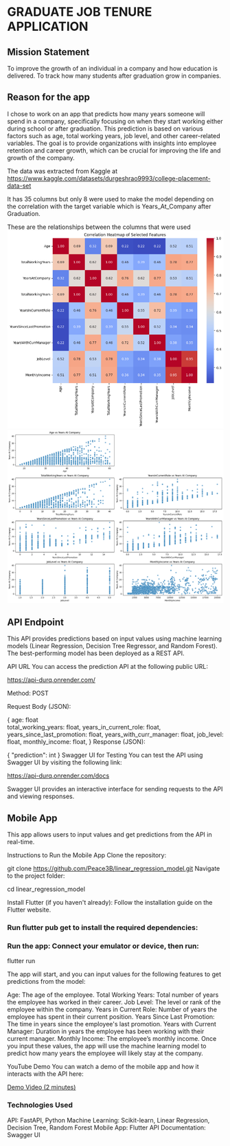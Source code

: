 GRADUATE JOB TENURE APPLICATION
======================

Mission Statement
-----------------
To improve the growth of an individual in a company and how education is delivered. To track how many students after graduation grow in companies.

Reason for the app
------------------

I chose to work on an app that predicts how many years someone will spend in a company, specifically focusing on when they start working either during school or after graduation. This prediction is based on various factors such as age, total working years, job level, and other career-related variables. The goal is to provide organizations with insights into employee retention and career growth, which can be crucial for improving the life and growth of the company.

The data was extracted from Kaggle at https://www.kaggle.com/datasets/durgeshrao9993/college-placement-data-set

It has 35 columns but only 8 were used to make the model depending on the correlation with the target variable which is Years_At_Company after Graduation.

These are the relationships between the columns that were used
![correlationheatmap](image-1.png)
![Visualization distribution](download%20(2).png)

API Endpoint
------------

This API provides predictions based on input values using machine learning models (Linear Regression, Decision Tree Regressor, and Random Forest). The best-performing model has been deployed as a REST API.

API URL
You can access the prediction API at the following public URL:

https://api-durq.onrender.com/

Method: POST

Request Body (JSON):


{
    age: float  
    total_working_years: float,
    years_in_current_role: float,
    years_since_last_promotion: float,
    years_with_curr_manager: float,
    job_level: float,
    monthly_income: float,
}
Response (JSON):


{
  "prediction": int
}
Swagger UI for Testing
You can test the API using Swagger UI by visiting the following link:

https://api-durq.onrender.com/docs

Swagger UI provides an interactive interface for sending requests to the API and viewing responses.

Mobile App
-----------

This app allows users to input values and get predictions from the API in real-time.

Instructions to Run the Mobile App
Clone the repository:


 
git clone https://github.com/Peace3B/linear_regression_model.git
Navigate to the project folder:


 
cd linear_regression_model

Install Flutter (if you haven't already): Follow the installation guide on the Flutter website.

### Run flutter pub get to install the required dependencies:


### Run the app: Connect your emulator or device, then run:

flutter run

The app will start, and you can input values for the following features to get predictions from the model:

Age: The age of the employee.
Total Working Years: Total number of years the employee has worked in their career.
Job Level: The level or rank of the employee within the company.
Years in Current Role: Number of years the employee has spent in their current position.
Years Since Last Promotion: The time in years since the employee's last promotion.
Years with Current Manager: Duration in years the employee has been working with their current manager.
Monthly Income: The employee’s monthly income.
Once you input these values, the app will use the machine learning model to predict how many years the employee will likely stay at the company.

YouTube Demo
You can watch a demo of the mobile app and how it interacts with the API here:

[Demo Video (2 minutes)](https://drive.google.com/file/d/1EvXOjwYqWGygexRpijTr3BMNkT1kMEq7/view?usp=sharing)

### Technologies Used
API: FastAPI, Python
Machine Learning: Scikit-learn, Linear Regression, Decision Tree, Random Forest
Mobile App: Flutter
API Documentation: Swagger UI